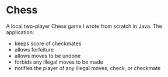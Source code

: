 # Chess
A local two-player Chess game I wrote from scratch in Java. 
The application: 
- keeps score of checkmates
- allows forfeiture
- allows moves to be undone
- forbids any illegal moves to be made
- notifies the player of any illegal moves, check, or checkmate
